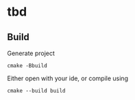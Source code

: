 # tbd

## Build

Generate project
```
cmake -Bbuild
```

Either open with your ide, or compile using
```
cmake --build build
```
